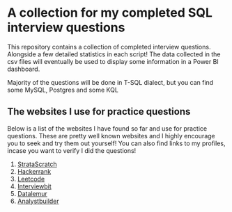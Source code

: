 # A collection for my completed SQL interview questions

This repository contains a collection of completed interview questions. Alongside a few detailed statistics in each script!
The data collected in the csv files will eventually be used to display some information in a Power BI dashboard.

Majority of the questions will be done in T-SQL dialect, but you can find some MySQL, Postgres and some KQL

## The websites I use for practice questions

Below is a list of the websites I have found so far and use for practice questions. These are pretty well known websites and I highly encourage you to seek and try them out yourself!
You can also find links to my profiles, incase you want to verify I did the questions!

1. [StrataScratch](https://www.stratascratch.com)
2. [Hackerrank](https://www.hackerrank.com)
3. [Leetcode](https://leetcode.com/problemset/database)
4. [Interviewbit](https://www.interviewbit.com/problems)
5. [Datalemur](https://datalemur.com/questions)
6. [Analystbuilder](https://www.analystbuilder.com)